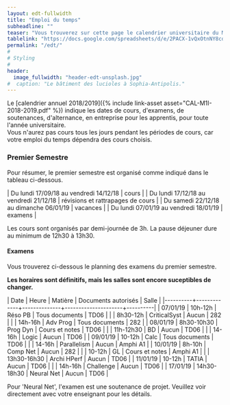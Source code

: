 ```yaml
---
layout: edt-fullwidth
title: "Emploi du temps"
subheadline: ""
teaser: "Vous trouverez sur cette page le calendrier universitaire du Master Informatique."
tablelink: "https://docs.google.com/spreadsheets/d/e/2PACX-1vQxOtnNY8cdK0htDMVUylLvIBwHDYy6D90DB5mkZe0IvKLC6svVZHGHkrsd16_dP1Cu6O8WQisWJz7h/pubhtml?gid=1523095882&amp;single=true&amp;widget=true&amp;headers=false"
permalink: "/edt/"
#
# Styling
#
header:
  image_fullwidth: "header-edt-unsplash.jpg"
#  caption: "Le bâtiment des lucioles à Sophia-Antipolis."
---
```



Le [calendrier annuel 2018/2019]({% include link-asset asset="CAL-M1I-2018-2019.pdf" %}) indique les dates de cours, d'examens, de soutenances, d'alternance, en entreprise pour les apprentis, pour toute l'année universitaire.  
Vous n'aurez pas cours tous les jours pendant les périodes de cours, car votre emploi du temps dépendra des cours choisis.

### Premier Semestre ###

Pour résumer, le premier semestre est organisé comme indiqué dans le tableau ci-dessous.

| Du lundi 17/09/18 au vendredi 14/12/18  | cours                             |
| Du lundi 17/12/18 au vendredi 21/12/18  | révisions et rattrapages de cours |
| Du samedi 22/12/18 au dimanche 06/01/19 | vacances                          |
| Du lundi 07/01/19 au vendredi 18/01/19  | examens                           |

Les cours sont organisés par demi-journée de 3h. 
La pause déjeuner dure au minimum de 12h30 à 13h30.

#### Examens ####

Vous trouverez ci-dessous le planning des examens du premier semestre.

**Les horaires sont définitifs, mais les salles sont encore suceptibles de changer.**

| Date     | Heure       | Matière      | Documents autorisés | Salle    |
|----------+-------------+--------------+---------------------+----------|
| 07/01/19 | 10h-12h     | Réso PB      | Tous documents      | TD06     |
|          | 8h30-12h    | CriticalSyst | Aucun               | 282      |
|          | 14h-16h     | Adv Prog     | Tous documents      | 282      |
| 08/01/19 | 8h30-10h30  | Prog Dyn     | Cours et notes      | TD06     |
|          | 11h-12h30   | BD           | Aucun               | TD06     |
|          | 14-16h      | Logic        | Aucun               | TD06     |
| 09/01/19 | 10-12h      | Calc         | Tous documents      | TD06     |
|          | 14-16h      | Parallelism  | Aucun               | Amphi A1 |
| 10/01/19 | 8h-10h      | Comp Net     | Aucun               | 282      |
|          | 10-12h      | GL           | Cours et notes      | Amphi A1 |
|          | 13h30-16h30 | Archi HPerf  | Aucun               | TD06     |
| 11/01/19 | 10-12h      | TATIA        | Aucun               | TD06     |
|          | 14h-16h     | Challenge    | Aucun               | TD06     |
| 17/01/19 | 14h30-18h30 | Neural Net   | Aucun               | TD06     |


Pour 'Neural Net', l'examen est une soutenance de projet. Veuillez voir directement avec votre enseignant pour les détails.
